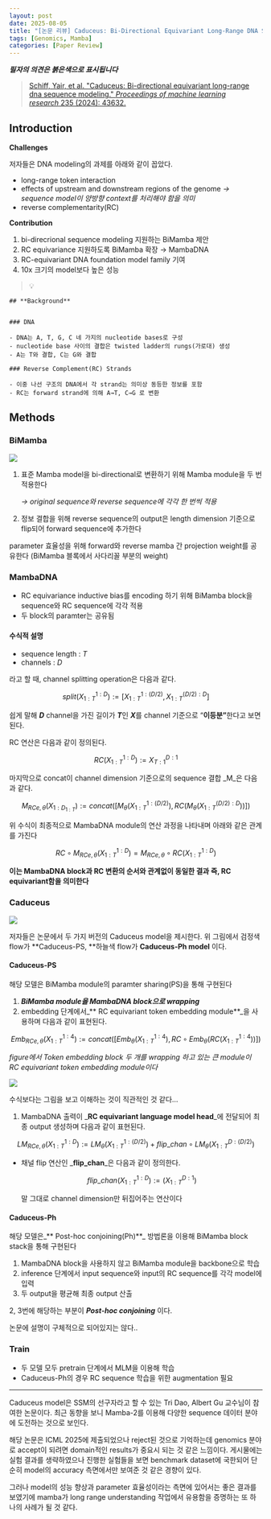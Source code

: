 ```yaml
---
layout: post
date: 2025-08-05
title: "[논문 리뷰] Caduceus: Bi-Directional Equivariant Long-Range DNA Sequence Modeling"
tags: [Genomics, Mamba]
categories: [Paper Review]
---
```


<span class="notion-red">_**필자의 의견은 붉은색으로 표시됩니다**_</span>


> [Schiff, Yair, et al. "Caduceus: Bi-directional equivariant long-range dna sequence modeling." ](https://pmc.ncbi.nlm.nih.gov/articles/PMC12189541/)[_Proceedings of machine learning research_](https://pmc.ncbi.nlm.nih.gov/articles/PMC12189541/)[ 235 (2024): 43632.](https://pmc.ncbi.nlm.nih.gov/articles/PMC12189541/)



## Introduction


**Challenges**


저자들은 DNA modeling의 과제를 아래와 같이 꼽았다.

- long-range token interaction
- effects of upstream and downstream regions of the genome 
_→ sequence model이 양방향 context를 처리해야 함을 의미_
- reverse complementarity(RC)

**Contribution**

1. bi-direcrional sequence modeling 지원하는 BiMamba 제안
1. RC equivariance 지원하도록 BiMamba 확장 → MambaDNA
1. RC-equivariant DNA foundation model family 기여
1. 10x 크기의 model보다 높은 성능

> 💡 


	## **Background**


	### DNA

	- DNA는 A, T, G, C 네 가지의 nucleotide bases로 구성
	- nucleotide base 사이의 결합은 twisted ladder의 rungs(가로대) 생성
	- A는 T와 결합, C는 G와 결합

	### Reverse Complement(RC) Strands

	- 이중 나선 구조의 DNA에서 각 strand는 의미상 동등한 정보를 포함
	- RC는 forward strand에 의해 A→T, C→G 로 변환


## Methods



### BiMamba


![](https://prod-files-secure.s3.us-west-2.amazonaws.com/542b861c-36a8-4051-84e5-8804b6728dba/2c247d59-7815-4980-99f0-8f0d21f445a7/image.png?X-Amz-Algorithm=AWS4-HMAC-SHA256&X-Amz-Content-Sha256=UNSIGNED-PAYLOAD&X-Amz-Credential=ASIAZI2LB466WKMAX2JY%2F20250910%2Fus-west-2%2Fs3%2Faws4_request&X-Amz-Date=20250910T080135Z&X-Amz-Expires=3600&X-Amz-Security-Token=IQoJb3JpZ2luX2VjEH8aCXVzLXdlc3QtMiJHMEUCIHVza4rhk2BCx0rzKyoPYqb5UjvLwtZ%2BHJXGMaxBrRyxAiEAwGHquz3EO1EXHx3lrZmZ6VlRcuvvgI%2FdrPJ%2FNt5mCUEqiAQI6P%2F%2F%2F%2F%2F%2F%2F%2F%2F%2FARAAGgw2Mzc0MjMxODM4MDUiDLEW1dn9nnGMHDXW2CrcA91PmZd2BfSOoBH924XA%2Fu089%2FgzB1LADwl6X6rPlh66UHiljBF%2BwZ4WroPX%2B3OSlHA%2FuDCaT4kyIXM0%2BbDtYCVi9T%2ByPgWdbDSCVJtNb0ryzBLsHiy2NSDcEJDT5W4GJlGxhUFyyjxUKWHt%2Fj559BtBfoiLNBMkGS7bB94aMHj%2FSdyioA6J8Gkvtd1MoZI596YZuYNJeZbqTatcWXVv4t29l7y2p5rfNsgDn8qfdpt7mwwkpDkmt1lz03OBKa5yzjYkJYmFhuRtq45UQUWkpzmjRWuZaCY9UMbKGxhg95oMDVEAks5yOV2bMh3ZnYlyEe3FzCk4A4ABXWB%2BEJBpTl83azWd8vd8OFNzCzQGxFT1P%2FncwOUwUqoKgaBHkhLqgzNLL1HTE4oNeJRKBE3X8GV5M%2FAi6UQyC6KdR%2B%2BG0Tw1FS%2FxiWNQfh0%2FdHYuSYBmAnyP6ock8J6SxUAAwhTETcfqcjBQ4fJHVVPujYP2t0uBGkE2zuWr4WV2MNByIGsXxtS7RpYhPp3r8zPMBqUyr3vJ0va%2B3PScZe02qZOuJz0w%2BP4A4adHBHeTqVSzdWtIOk9YMu29RntkzDY6g9Dv66gUG4Hqo99M8vAoyqbvtM5ziAuTomD8SV%2Be06mgMJG9hMYGOqUBkBoYzt7aNPD243YHl4iYJ4tLvD6L8hP4QbMZttc42S47Wl9J9l1SJ5BGb0oAWUynrwlg6LarXcCF%2FoAZ857%2FjQQSdwIUTtbWOp%2BJkRTvEze7tcCCzK9EHXstq5yeAsEQYQn195r1TAYJCdA1iqqDFVYbX1yZYQdsh48kbUXYamy37WboK8%2Bh87WbosoZXf%2BtxJKy%2BZBidppGFFrqKOZL%2BUK1iaeT&X-Amz-Signature=60cd3bfe5a7bbb22c0428b51d7aaa57e5c72db392d7b6e56493cf97882d6fec5&X-Amz-SignedHeaders=host&x-amz-checksum-mode=ENABLED&x-id=GetObject)

1. 표준 Mamba model을 bi-directional로 변환하기 위해 Mamba module을 두 번 적용한다

	_→ original sequence와 reverse sequence에 각각 한 번씩 적용_

1. 정보 결합을 위해 reverse sequence의 output은 length dimension 기준으로 flip되어 forward sequence에 추가한다

parameter 효율성을 위해 forward와 reverse mamba 간 projection weight를 공유한다 (BiMamba 블록에서 사다리꼴 부분의 weight)



### MambaDNA

- RC equivariance inductive bias를 encoding 하기 위해 BiMamba block을 sequence와 RC sequence에 각각 적용
- 두 block의 paramter는 공유됨


#### 수식적 설명

- sequence length : _T_
- channels : _D_

라고 할 때,  channel splitting operation은 다음과 같다.


$$
split(X^{1:D}_{1:T}):=[X^{1:(D/2)}_{1:T},X^{(D/2):D}_{1:T}]
$$


<span class="notion-red">쉽게 말해 </span><span class="notion-red">_**D**_</span><span class="notion-red"> channel을 가진 길이가 </span><span class="notion-red">_**T**_</span><span class="notion-red">인 </span><span class="notion-red">_**X**_</span><span class="notion-red">를 channel 기준으로 “</span><span class="notion-red">**이등분”**</span><span class="notion-red">한다고 보면 된다.</span>


RC 연산은 다음과 같이 정의된다.


$$
RC(X^{1:D}_{1:T}):=X^{D:1}_{T:1}
$$


마지막으로 concat이 channel dimension 기준으로의 sequence 결합 _M_은 다음과 같다.


$$
M_{RCe,\theta}(X_{1:D_{1:T}}):=concat([M_{\theta}(X^{1:(D/2)}_{1:T}),RC(M_{\theta}(X^{(D/2):D}_{1:T}))])
$$


위 수식이 최종적으로 MambaDNA module의 연산 과정을 나타내며 아래와 같은 관계를 가진다


$$
RC\circ M_{RCe,\theta}(X^{1:D}_{1:T}) = M_{RCe,\theta} \circ RC(X^{1:D}_{1:T})
$$


**이는 MambaDNA block과 RC 변환의 순서와 관계없이 동일한 결과 즉, RC equivariant함을 의미한다**



### Caduceus


![](https://prod-files-secure.s3.us-west-2.amazonaws.com/542b861c-36a8-4051-84e5-8804b6728dba/f94a60d7-8145-473b-aef9-7c68d3ec604a/image.png?X-Amz-Algorithm=AWS4-HMAC-SHA256&X-Amz-Content-Sha256=UNSIGNED-PAYLOAD&X-Amz-Credential=ASIAZI2LB466WKMAX2JY%2F20250910%2Fus-west-2%2Fs3%2Faws4_request&X-Amz-Date=20250910T080135Z&X-Amz-Expires=3600&X-Amz-Security-Token=IQoJb3JpZ2luX2VjEH8aCXVzLXdlc3QtMiJHMEUCIHVza4rhk2BCx0rzKyoPYqb5UjvLwtZ%2BHJXGMaxBrRyxAiEAwGHquz3EO1EXHx3lrZmZ6VlRcuvvgI%2FdrPJ%2FNt5mCUEqiAQI6P%2F%2F%2F%2F%2F%2F%2F%2F%2F%2FARAAGgw2Mzc0MjMxODM4MDUiDLEW1dn9nnGMHDXW2CrcA91PmZd2BfSOoBH924XA%2Fu089%2FgzB1LADwl6X6rPlh66UHiljBF%2BwZ4WroPX%2B3OSlHA%2FuDCaT4kyIXM0%2BbDtYCVi9T%2ByPgWdbDSCVJtNb0ryzBLsHiy2NSDcEJDT5W4GJlGxhUFyyjxUKWHt%2Fj559BtBfoiLNBMkGS7bB94aMHj%2FSdyioA6J8Gkvtd1MoZI596YZuYNJeZbqTatcWXVv4t29l7y2p5rfNsgDn8qfdpt7mwwkpDkmt1lz03OBKa5yzjYkJYmFhuRtq45UQUWkpzmjRWuZaCY9UMbKGxhg95oMDVEAks5yOV2bMh3ZnYlyEe3FzCk4A4ABXWB%2BEJBpTl83azWd8vd8OFNzCzQGxFT1P%2FncwOUwUqoKgaBHkhLqgzNLL1HTE4oNeJRKBE3X8GV5M%2FAi6UQyC6KdR%2B%2BG0Tw1FS%2FxiWNQfh0%2FdHYuSYBmAnyP6ock8J6SxUAAwhTETcfqcjBQ4fJHVVPujYP2t0uBGkE2zuWr4WV2MNByIGsXxtS7RpYhPp3r8zPMBqUyr3vJ0va%2B3PScZe02qZOuJz0w%2BP4A4adHBHeTqVSzdWtIOk9YMu29RntkzDY6g9Dv66gUG4Hqo99M8vAoyqbvtM5ziAuTomD8SV%2Be06mgMJG9hMYGOqUBkBoYzt7aNPD243YHl4iYJ4tLvD6L8hP4QbMZttc42S47Wl9J9l1SJ5BGb0oAWUynrwlg6LarXcCF%2FoAZ857%2FjQQSdwIUTtbWOp%2BJkRTvEze7tcCCzK9EHXstq5yeAsEQYQn195r1TAYJCdA1iqqDFVYbX1yZYQdsh48kbUXYamy37WboK8%2Bh87WbosoZXf%2BtxJKy%2BZBidppGFFrqKOZL%2BUK1iaeT&X-Amz-Signature=9cbe2fd4e9eaaafd1b12150f37af1f75af2e0c41e54a91e1b1685701b5ed18cc&X-Amz-SignedHeaders=host&x-amz-checksum-mode=ENABLED&x-id=GetObject)


저자들은 논문에서 두 가지 버전의 Caduceus model을 제시한다. 위 그림에서 검정색 flow가 **Caduceus-PS, **하늘색 flow가 **Caduceus-Ph model** 이다.



#### Caduceus-PS


해당 모델은 BiMamba module의 paramter sharing(PS)을 통해 구현된다

1. _**BiMamba module을 MambaDNA block으로 wrapping**_
1. embedding 단계에서_** RC equivariant token embedding module**_을 사용하며 다음과 같이 표현된다.

$$
Emb_{RCe,\theta}(X^{1:4}_{1:T}):=concat([Emb_{\theta}(X^{1:4}_{1:T}),RC \circ Emb_{\theta}(RC(X^{1:4}_{1:T}))])
$$


_figure에서 Token embedding block 두 개를 wrapping 하고 있는 큰 module이 RC equivariant token embedding module이다_


![](https://prod-files-secure.s3.us-west-2.amazonaws.com/542b861c-36a8-4051-84e5-8804b6728dba/b175e4da-71eb-4e91-8c23-a06dabe673c9/image.png?X-Amz-Algorithm=AWS4-HMAC-SHA256&X-Amz-Content-Sha256=UNSIGNED-PAYLOAD&X-Amz-Credential=ASIAZI2LB466WKMAX2JY%2F20250910%2Fus-west-2%2Fs3%2Faws4_request&X-Amz-Date=20250910T080136Z&X-Amz-Expires=3600&X-Amz-Security-Token=IQoJb3JpZ2luX2VjEH8aCXVzLXdlc3QtMiJHMEUCIHVza4rhk2BCx0rzKyoPYqb5UjvLwtZ%2BHJXGMaxBrRyxAiEAwGHquz3EO1EXHx3lrZmZ6VlRcuvvgI%2FdrPJ%2FNt5mCUEqiAQI6P%2F%2F%2F%2F%2F%2F%2F%2F%2F%2FARAAGgw2Mzc0MjMxODM4MDUiDLEW1dn9nnGMHDXW2CrcA91PmZd2BfSOoBH924XA%2Fu089%2FgzB1LADwl6X6rPlh66UHiljBF%2BwZ4WroPX%2B3OSlHA%2FuDCaT4kyIXM0%2BbDtYCVi9T%2ByPgWdbDSCVJtNb0ryzBLsHiy2NSDcEJDT5W4GJlGxhUFyyjxUKWHt%2Fj559BtBfoiLNBMkGS7bB94aMHj%2FSdyioA6J8Gkvtd1MoZI596YZuYNJeZbqTatcWXVv4t29l7y2p5rfNsgDn8qfdpt7mwwkpDkmt1lz03OBKa5yzjYkJYmFhuRtq45UQUWkpzmjRWuZaCY9UMbKGxhg95oMDVEAks5yOV2bMh3ZnYlyEe3FzCk4A4ABXWB%2BEJBpTl83azWd8vd8OFNzCzQGxFT1P%2FncwOUwUqoKgaBHkhLqgzNLL1HTE4oNeJRKBE3X8GV5M%2FAi6UQyC6KdR%2B%2BG0Tw1FS%2FxiWNQfh0%2FdHYuSYBmAnyP6ock8J6SxUAAwhTETcfqcjBQ4fJHVVPujYP2t0uBGkE2zuWr4WV2MNByIGsXxtS7RpYhPp3r8zPMBqUyr3vJ0va%2B3PScZe02qZOuJz0w%2BP4A4adHBHeTqVSzdWtIOk9YMu29RntkzDY6g9Dv66gUG4Hqo99M8vAoyqbvtM5ziAuTomD8SV%2Be06mgMJG9hMYGOqUBkBoYzt7aNPD243YHl4iYJ4tLvD6L8hP4QbMZttc42S47Wl9J9l1SJ5BGb0oAWUynrwlg6LarXcCF%2FoAZ857%2FjQQSdwIUTtbWOp%2BJkRTvEze7tcCCzK9EHXstq5yeAsEQYQn195r1TAYJCdA1iqqDFVYbX1yZYQdsh48kbUXYamy37WboK8%2Bh87WbosoZXf%2BtxJKy%2BZBidppGFFrqKOZL%2BUK1iaeT&X-Amz-Signature=d98d3b452bbbb289c76d91aef393a48cc48a372b4f483a34a9963ae91fe932d7&X-Amz-SignedHeaders=host&x-amz-checksum-mode=ENABLED&x-id=GetObject)


<span class="notion-red">수식보다는 그림을 보고 이해하는 것이 직관적인 것 같다…</span>

1. MambaDNA 출력이 _**RC equivariant language model head**_에 전달되어 최종 output 생성하며 다음과 같이 표현된다.

$$
LM_{RCe,\theta}(X^{1:D}_{1:T}):= LM_{\theta}(X^{1:(D/2)}_{1:T})+flip\_chan\circ LM_{\theta}(X^{D:(D/2)}_{1:T})
$$

- 채널 flip 연산인 _**flip\_chan**_은 다음과 같이 정의한다.

	$$
	flip\_chan(X^{1:D}_{1:T}):=(X^{D:1}_{1:T})
	$$


	말 그대로 channel dimension만 뒤집어주는 연산이다



#### Caduceus-Ph


해당 모델은_** Post-hoc conjoining(Ph)**_ 방법론을 이용해 BiMamba block stack을 통해 구현된다

1. MambaDNA block을 사용하지 않고 BiMamba module을 backbone으로 학습
1. inference 단계에서 input sequence와 input의 RC sequence를 각각 model에 입력
1. 두 output을 평균해 최종 output 산출

2, 3번에 해당하는 부분이 _**Post-hoc conjoining**_ 이다.


<span class="notion-red">논문에 설명이 구체적으로 되어있지는 않다..</span>



### Train

- 두 모델 모두 pretrain 단계에서 MLM을 이용해 학습
- Caduceus-Ph의 경우 RC sequence 학습을 위한 augmentation 필요

---


<span class="notion-red">Caduceus model은 SSM의 선구자라고 할 수 있는 Tri Dao, Albert Gu 교수님이 참여한 논문이다. 최근 동향을 보니 Mamba-2를 이용해 다양한 sequence 데이터 분야에 도전하는 것으로 보인다.</span>


<span class="notion-red">해당 논문은 ICML 2025에 제출되었으나 reject된 것으로 기억하는데 genomics 분야로 accept이 되려면 domain적인 results가 중요시 되는 것 같은 느낌이다. 게시물에는 실험 결과를 생략하였으나 진행한 실험들을 보면 benchmark dataset에 국한되어 단순히 model의 accuracy 측면에서만 보여준 것 같은 경향이 있다.</span>


<span class="notion-red">그러나 model의 성능 향상과 parameter 효율성이라는 측면에 있어서는 좋은 결과를 보였기에 mamba가 long range understanding 작업에서 유용함을 증명하는 또 하나의 사례가 될 것 같다.</span>

